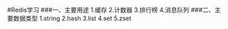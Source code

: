 #Redis学习
###一、主要用途
	1.缓存
	2.计数器
	3.排行榜
	4.消息队列
###二、主要数据类型
	1.string
	2.hash
	3.list
	4.set
	5.zset




